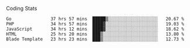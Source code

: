 Coding Stats
<!--START_SECTION:waka-->

```text
Go               37 hrs 57 mins  █████▒░░░░░░░░░░░░░░░░░░░   20.67 %
PHP              34 hrs 57 mins  ████▓░░░░░░░░░░░░░░░░░░░░   19.03 %
JavaScript       34 hrs 12 mins  ████▓░░░░░░░░░░░░░░░░░░░░   18.62 %
HTML             25 hrs 20 mins  ███▒░░░░░░░░░░░░░░░░░░░░░   13.80 %
Blade Template   23 hrs 23 mins  ███▒░░░░░░░░░░░░░░░░░░░░░   12.73 %
```

<!--END_SECTION:waka-->

